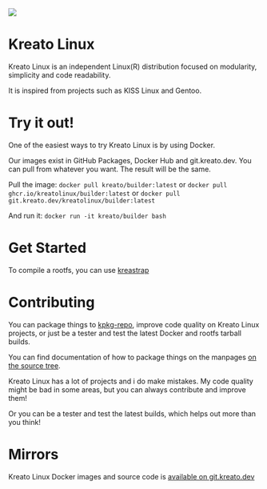 <img src="https://github.com/kreatolinux/logo/blob/master/withtext.png"> 

# Kreato Linux
Kreato Linux is an independent Linux(R) distribution focused on modularity, simplicity and code readability.

It is inspired from projects such as KISS Linux and Gentoo.

# Try it out!
One of the easiest ways to try Kreato Linux is by using Docker.

Our images exist in GitHub Packages, Docker Hub and git.kreato.dev. You can pull from whatever you want. The result will be the same.

Pull the image: `docker pull kreato/builder:latest` or `docker pull ghcr.io/kreatolinux/builder:latest` or `docker pull git.kreato.dev/kreatolinux/builder:latest`

And run it: `docker run -it kreato/builder bash`

# Get Started
To compile a rootfs, you can use [kreastrap](https://github.com/kreatolinux/src)

# Contributing
You can package things to [kpkg-repo](https://github.com/kreatolinux/kpkg-repo), improve code quality on Kreato Linux projects, or just be a tester and test the latest Docker and rootfs tarball builds.

You can find documentation of how to package things on the manpages [on the source tree](https://github.com/kreatolinux/src).

Kreato Linux has a lot of projects and i do make mistakes. My code quality might be bad in some areas, but you can always contribute and improve them!

Or you can be a tester and test the latest builds, which helps out more than you think!

# Mirrors
Kreato Linux Docker images and source code is [available on git.kreato.dev](https://git.kreato.dev/kreatolinux)
